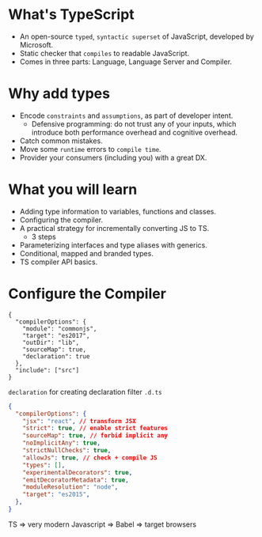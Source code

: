 # What's TypeScript
* An open-source `typed`, `syntactic superset` of JavaScript, developed by Microsoft.
* Static checker that `compiles` to readable JavaScript.
* Comes in three parts: Language, Language Server and Compiler.

# Why add types

* Encode `constraints` and `assumptions`, as part of developer intent.
  * Defensive programming: do not trust any of your inputs, which introduce both performance overhead and cognitive overhead.
* Catch common mistakes.
* Move some `runtime` errors to `compile time`.
* Provider your consumers (including you) with a great DX.

# What you will learn

* Adding type information to variables, functions and classes.
* Configuring the compiler.
* A practical strategy for incrementally converting JS to TS.
  * 3 steps
* Parameterizing interfaces and type aliases with generics.
* Conditional, mapped and branded types.
* TS compiler API basics.

# Configure the Compiler

```
{
  "compilerOptions": {
    "module": "commonjs",
    "target": "es2017",
    "outDir": "lib",
    "sourceMap": true,
    "declaration": true
  },
  "include": ["src"]
}
```
`declaration` for creating declaration filter `.d.ts`

```json
{
  "compilerOptions": {
    "jsx": "react", // transform JSX
    "strict": true, // enable strict features
    "sourceMap": true, // forbid implicit any
    "noImplicitAny": true,
    "strictNullChecks": true,
    "allowJs": true, // check + compile JS
    "types": [],
    "experimentalDecorators": true,
    "emitDecoratorMetadata": true,
    "moduleResolution": "node",
    "target": "es2015",
  },
}
```

TS  => very modern Javascript => Babel => target browsers

